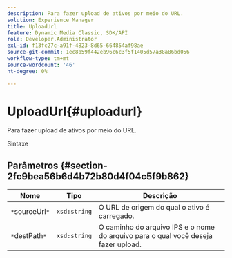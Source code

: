 ```yaml
---
description: Para fazer upload de ativos por meio do URL.
solution: Experience Manager
title: UploadUrl
feature: Dynamic Media Classic, SDK/API
role: Developer,Administrator
exl-id: f13fc27c-a91f-4823-8d65-664854af98ae
source-git-commit: 1ec8b59f442eb96c6c3f5f1405d57a38a86bd056
workflow-type: tm+mt
source-wordcount: '46'
ht-degree: 0%

---
```


# UploadUrl{#uploadurl}

Para fazer upload de ativos por meio do URL.

Sintaxe

## Parâmetros {#section-2fc9bea56b6d4b72b80d4f04c5f9b862}

| Nome | Tipo | Descrição |
|---|---|---|
| `*`sourceUrl`*` | `xsd:string` | O URL de origem do qual o ativo é carregado. |
| `*`destPath`*` | `xsd:string` | O caminho do arquivo IPS e o nome do arquivo para o qual você deseja fazer upload. |
